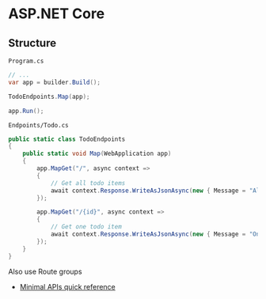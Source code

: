 # ASP.NET Core

## Structure

`Program.cs`

```csharp
// ...
var app = builder.Build();

TodoEndpoints.Map(app);

app.Run();
```

`Endpoints/Todo.cs`

```csharp
public static class TodoEndpoints
{
    public static void Map(WebApplication app)
    {
        app.MapGet("/", async context =>
        {
            // Get all todo items
            await context.Response.WriteAsJsonAsync(new { Message = "All todo items" });
        });

        app.MapGet("/{id}", async context =>
        {
            // Get one todo item
            await context.Response.WriteAsJsonAsync(new { Message = "One todo item" });
        });
    }
}
```

Also use Route groups

- [Minimal APIs quick reference](https://learn.microsoft.com/en-us/aspnet/core/fundamentals/minimal-apis?view=aspnetcore-8.0#endpoint-defined-outside-of-programcs)
